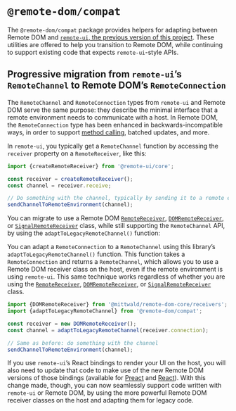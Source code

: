 # `@remote-dom/compat`

The `@remote-dom/compat` package provides helpers for adapting between Remote DOM and [`remote-ui`, the previous version of this project](https://github.com/Shopify/remote-dom/discussions/267). These utilities are offered to help you transition to Remote DOM, while continuing to support existing code that expects `remote-ui`-style APIs.

## Progressive migration from `remote-ui`’s `RemoteChannel` to Remote DOM’s `RemoteConnection`

The `RemoteChannel` and `RemoteConnection` types from `remote-ui` and Remote DOM serve the same purpose: they describe the minimal interface that a remote environment needs to communicate with a host. In Remote DOM, the `RemoteConnection` type has been enhanced in backwards-incompatible ways, in order to support [method calling](#remote-methods), batched updates, and more.

In `remote-ui`, you typically get a `RemoteChannel` function by accessing the `receiver` property on a `RemoteReceiver`, like this:

```ts
import {createRemoteReceiver} from '@remote-ui/core';

const receiver = createRemoteReceiver();
const channel = receiver.receive;

// Do something with the channel, typically by sending it to a remote environment:
sendChannelToRemoteEnvironment(channel);
```

You can migrate to use a Remote DOM [`RemoteReceiver`](#remotereceiver), [`DOMRemoteReceiver`](#domremotereceiver), or [`SignalRemoteReceiver`](/packages/signals/README.md#signalremotereceiver) class, while still supporting the `RemoteChannel` API, by using the `adaptToLegacyRemoteChannel()` function:

You can adapt a `RemoteConnection` to a `RemoteChannel` using this library’s `adaptToLegacyRemoteChannel()` function. This function takes a `RemoteConnection` and returns a `RemoteChannel`, which allows you to use a Remote DOM receiver class on the host, even if the remote environment is using `remote-ui`. This same technique works regardless of whether you are using the [`RemoteReceiver`](#remotereceiver), [`DOMRemoteReceiver`](#domremotereceiver), or [`SignalRemoteReceiver`](/packages/signals/README.md#signalremotereceiver) class.

```ts
import {DOMRemoteReceiver} from '@mittwald/remote-dom-core/receivers';
import {adaptToLegacyRemoteChannel} from '@remote-dom/compat';

const receiver = new DOMRemoteReceiver();
const channel = adaptToLegacyRemoteChannel(receiver.connection);

// Same as before: do something with the channel
sendChannelToRemoteEnvironment(channel);
```

If you use `remote-ui`’s React bindings to render your UI on the host, you will also need to update that code to make use of the new Remote DOM versions of those bindings (available for [Preact](/packages/preact/README.md#host) and [React](/packages/react/README.md#host)). With this change made, though, you can now seamlessly support code written with `remote-ui` or Remote DOM, by using the more powerful Remote DOM receiver classes on the host and adapting them for legacy code.
